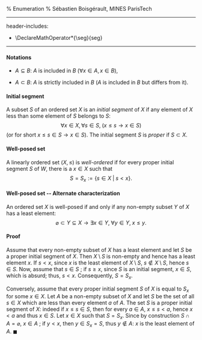% Enumeration
% Sébastien Boisgérault, MINES ParisTech

---
header-includes:
  - \DeclareMathOperator*{\seg}{seg}
---


#### Notations

  - $A \subseteq B$: $A$ is included in $B$ ($\forall x \in A, x \in B$),

  - $A \subset B$: $A$ is strictly included in $B$ 
    ($A$ is included in $B$ but differs from it).



#### Initial segment
A subset $S$ of an ordered set $X$ is an *initial segment* of
$X$ if any element of $X$ less than some element of $S$
belongs to $S$:
$$
\forall x \in X, \forall s \in S, \; (x \leq s \rightarrow x \in S)
$$
(or for short $x \leq s \in S \rightarrow x \in S$). 
The initial segment $S$ is *proper* if $S \subset X$.

#### Well-posed set
A linearly ordered set $(X, \leq)$ is *well-ordered* if for every proper initial
segment $S$ of $W$, there is a $x \in X$ such that
$$
S = S_x := \{s \in X \; | \; s < x\}. 
$$

#### Well-posed set -- Alternate characterization
An ordered set $X$ is well-posed if and only if any non-empty subset
$Y$ of $X$ has a least element:
$$
\varnothing \subset Y \subseteq X \rightarrow \exists x \in Y, 
\; \forall y \in Y, \; x \leq y.
$$

#### Proof
Assume that every non-empty subset of $X$ has a least element and let $S$ be
a proper initial segment of $X$. Then $X\setminus S$ is non-empty and hence
has a least element $x$. If $s < x$, since $x$ is the least
element of $X\setminus S$, $s \not \in X \setminus S$, hence $s \in S$. 
Now, assume that $s \in S$ ; if $s \geq x$, since $S$ is an initial segment,
$x \in S$, which is absurd; thus, $s < x$. Consequently, $S = S_x$.

Conversely, assume that every proper initial segment $S$ of $X$ is equal to
$S_x$ for some $x \in X$. Let $A$ be a non-empty subset of $X$ and let $S$ 
be the set of all $s \in X$ which are less than every element $a$ of $A$. 
The set $S$ is a proper initial segment of $X$: indeed if $x \leq s \in S$, 
then for every $a \in A$, $x \leq s < a$, hence $x < a$ and thus
$x \in S$. Let $x \in X$ such that $S = S_x$. Since by construction 
$S\cap A =\varnothing$, $x \in A$ ; if $y < x$, then $y \in S_x= S$, 
thus $y \not \in A$: $x$ is the least element of $A$.
$\blacksquare$


